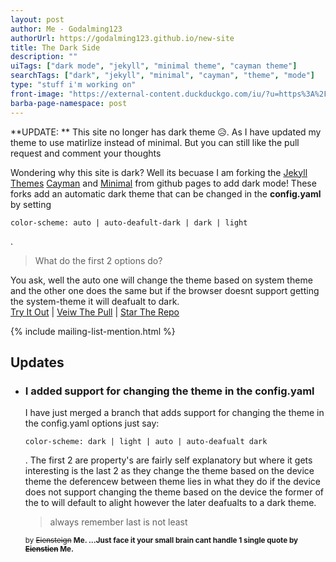 ```yaml
---
layout: post
author: Me - Godalming123
authorUrl: https://godalming123.github.io/new-site
title: The Dark Side
description: ""
uiTags: ["dark mode", "jekyll", "minimal theme", "cayman theme"]
searchTags: ["dark", "jekyll", "minimal", "cayman", "theme", "mode"]
type: "stuff i'm working on"
front-image: "https://external-content.duckduckgo.com/iu/?u=https%3A%2F%2Ftse3.mm.bing.net%2Fth%3Fid%3DOIP.FCx-hYGX_8GWrXo8KjVbvAHaE8%26pid%3DApi&f=1"
barba-page-namespace: post
---
```


**UPDATE: ** This site no longer has dark theme 😥. As I have updated my theme to use matirlize instead of minimal. But you can still like the pull request and comment your thoughts

Wondering why this site is dark? Well its becuase I am forking the
<a target="_blank" href="https://jekyllrb.com/docs/themes/">Jekyll Themes</a>
<a target="_blank" href="https://github.com/pages-themes/cayman">Cayman</a> and
<a target="_blank" href="https://github.com/pages-themes/minimal">Minimal</a>
from github pages to add dark mode! These forks add an automatic dark theme that can be changed in the **config.yaml** by setting
```
color-scheme: auto | auto-deafult-dark | dark | light
```
.

> What do the first 2 options do?
  
You ask, well the auto one will change the theme based on system theme and the other one does the same but if the browser doesnt support getting the system-theme it will deafualt to dark.
<br>
<a target="_blank" href="https://godalming123.github.io/minimal/">Try It Out</a> |
<a target="_blank" href="https://github.com/pages-themes/minimal/pull/121">Veiw The Pull</a> |
<a target="_blank" href="https://github.com/godalming123/minimal">Star The Repo</a>

{% include mailing-list-mention.html %}

## Updates
- ### I added support for changing the theme in the config.yaml
  I have just merged a branch that adds support for changing the theme in the config.yaml options just say:
  ```
  color-scheme: dark | light | auto | auto-deafualt dark
  ```
  .
  The first 2 are property's are fairly self explanatory but where it gets interesting is the last 2 as they change the theme based on the device theme the deferencew between theme lies in what they do if the device does not support changing the theme based on the device the former of the to will default to alight however the later deafualts to a dark theme.
  > always remember last is not least

  <small>
  
  by ~~Eiensteign~~ **Me. ...Just face it your small brain cant handle 1 single quote by ~~Eienstien~~ Me.**
